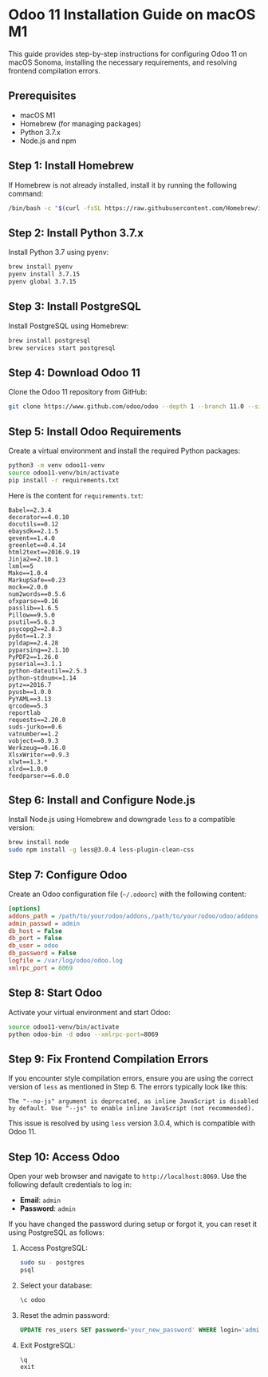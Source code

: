 
# Odoo 11 Installation Guide on macOS M1

This guide provides step-by-step instructions for configuring Odoo 11 on macOS Sonoma, installing the necessary requirements, and resolving frontend compilation errors.

## Prerequisites

- macOS M1
- Homebrew (for managing packages)
- Python 3.7.x
- Node.js and npm

## Step 1: Install Homebrew

If Homebrew is not already installed, install it by running the following command:
```bash
/bin/bash -c "$(curl -fsSL https://raw.githubusercontent.com/Homebrew/install/HEAD/install.sh)"
```

## Step 2: Install Python 3.7.x

Install Python 3.7 using pyenv:
```bash
brew install pyenv
pyenv install 3.7.15
pyenv global 3.7.15
```

## Step 3: Install PostgreSQL

Install PostgreSQL using Homebrew:
```bash
brew install postgresql
brew services start postgresql
```

## Step 4: Download Odoo 11

Clone the Odoo 11 repository from GitHub:
```bash
git clone https://www.github.com/odoo/odoo --depth 1 --branch 11.0 --single-branch odoo11
```

## Step 5: Install Odoo Requirements

Create a virtual environment and install the required Python packages:
```bash
python3 -m venv odoo11-venv
source odoo11-venv/bin/activate
pip install -r requirements.txt
```

Here is the content for `requirements.txt`:
```
Babel==2.3.4
decorator==4.0.10
docutils==0.12
ebaysdk==2.1.5
gevent==1.4.0
greenlet==0.4.14
html2text==2016.9.19
Jinja2==2.10.1
lxml==5
Mako==1.0.4
MarkupSafe==0.23
mock==2.0.0
num2words==0.5.6
ofxparse==0.16
passlib==1.6.5
Pillow==9.5.0
psutil==5.6.3
psycopg2==2.8.3
pydot==1.2.3
pyldap==2.4.28
pyparsing==2.1.10
PyPDF2==1.26.0
pyserial==3.1.1
python-dateutil==2.5.3
python-stdnum<=1.14
pytz==2016.7
pyusb==1.0.0
PyYAML==3.13
qrcode==5.3
reportlab
requests==2.20.0
suds-jurko==0.6
vatnumber==1.2
vobject==0.9.3
Werkzeug==0.16.0
XlsxWriter==0.9.3
xlwt==1.3.*
xlrd==1.0.0
feedparser==6.0.0
```

## Step 6: Install and Configure Node.js

Install Node.js using Homebrew and downgrade `less` to a compatible version:
```bash
brew install node
sudo npm install -g less@3.0.4 less-plugin-clean-css
```

## Step 7: Configure Odoo

Create an Odoo configuration file (`~/.odoorc`) with the following content:
```ini
[options]
addons_path = /path/to/your/odoo/addons,/path/to/your/odoo/odoo/addons
admin_passwd = admin
db_host = False
db_port = False
db_user = odoo
db_password = False
logfile = /var/log/odoo/odoo.log
xmlrpc_port = 8069
```

## Step 8: Start Odoo

Activate your virtual environment and start Odoo:
```bash
source odoo11-venv/bin/activate
python odoo-bin -d odoo --xmlrpc-port=8069
```

## Step 9: Fix Frontend Compilation Errors

If you encounter style compilation errors, ensure you are using the correct version of `less` as mentioned in Step 6. The errors typically look like this:
```
The "--no-js" argument is deprecated, as inline JavaScript is disabled by default. Use "--js" to enable inline JavaScript (not recommended).
```
This issue is resolved by using `less` version 3.0.4, which is compatible with Odoo 11.

## Step 10: Access Odoo

Open your web browser and navigate to `http://localhost:8069`. Use the following default credentials to log in:
- **Email**: `admin`
- **Password**: `admin`

If you have changed the password during setup or forgot it, you can reset it using PostgreSQL as follows:

1. Access PostgreSQL:
   ```bash
   sudo su - postgres
   psql
   ```

2. Select your database:
   ```sql
   \c odoo
   ```

3. Reset the admin password:
   ```sql
   UPDATE res_users SET password='your_new_password' WHERE login='admin';
   ```

4. Exit PostgreSQL:
   ```sql
   \q
   exit
   ```

